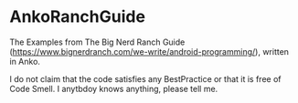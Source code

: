 # AnkoRanchGuide
The Examples from The Big Nerd Ranch Guide (https://www.bignerdranch.com/we-write/android-programming/), written in Anko.

I do not claim that the code satisfies any BestPractice or that it is free of Code Smell. I anytbdoy knows anything, please tell me.
